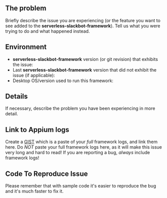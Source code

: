 ## The problem

Briefly describe the issue you are experiencing (or the feature you want to see added to the **serverless-slackbot-framework**). Tell us what you were trying to do and what happened instead.

## Environment

* **serverless-slackbot-framework** version (or git revision) that exhibits the issue:
* Last **serverless-slackbot-framework** version that did not exhibit the issue (if applicable):
* Desktop OS/version used to run this framework:

## Details

If necessary, describe the problem you have been experiencing in more detail.

## Link to Appium logs

Create a [GIST](https://gist.github.com) which is a paste of your _full_ framework logs, and link them here.
Do _NOT_ paste your full framework logs here, as it will make this issue very long and hard to read!
If you are reporting a bug, _always_ include framework logs!


## Code To Reproduce Issue

Please remember that with sample code it's easier to reproduce the bug and it's much faster to fix it.
